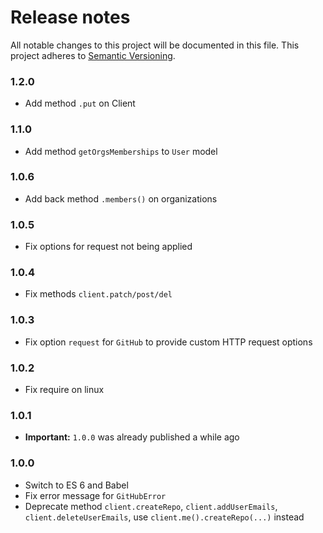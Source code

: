 # Release notes
All notable changes to this project will be documented in this file.
This project adheres to [Semantic Versioning](http://semver.org/).

### 1.2.0

- Add method `.put` on Client

### 1.1.0

- Add method `getOrgsMemberships` to `User` model

### 1.0.6

- Add back method `.members()` on organizations

### 1.0.5

- Fix options for request not being applied

### 1.0.4

- Fix methods `client.patch/post/del`

### 1.0.3

- Fix option `request` for `GitHub` to provide custom HTTP request options

### 1.0.2

- Fix require on linux

### 1.0.1

- **Important:** `1.0.0` was already published a while ago

### 1.0.0

- Switch to ES 6 and Babel
- Fix error message for `GitHubError`
- Deprecate method `client.createRepo`, `client.addUserEmails`, `client.deleteUserEmails`, use `client.me().createRepo(...)` instead
